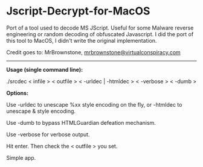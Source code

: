 # Jscript-Decrypt-for-MacOS
Port of a tool used to decode MS JScript. Useful for some Malware reverse engineering or random decoding of obfuscated Javascript. I did the port of this tool to MacOS, I didn't write the original implementation. 

Credit goes to: MrBrownstone, mrbrownstone@virtualconspiracy.com



------------------

<b>Usage (single command line): </b>
<br />

./srcdec < infile > < outfile > < -urldec | -htmldec > < -verbose > < -dumb >

<b>Options:</b>
<br />

Use -urldec to unescape %xx style encoding on the fly, or -htmldec to unescape & style encoding.

Use -dumb to bypass HTMLGuardian defeation mechanism.

Use -verbose for verbose output.

Hit enter. Then check the < outfile > you set. 

Simple app.
